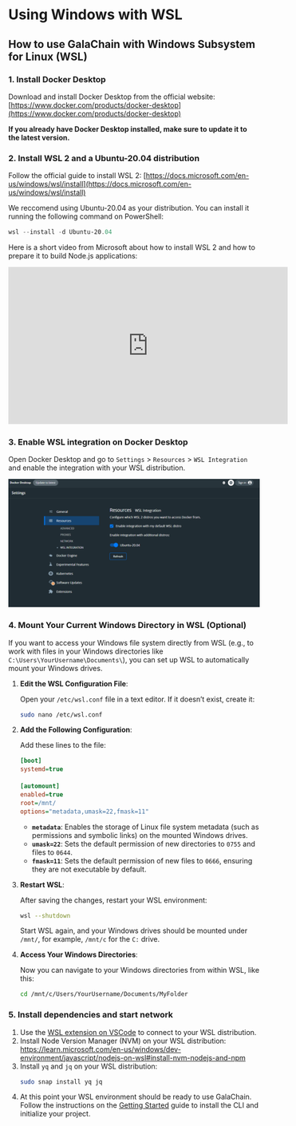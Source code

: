 # Using Windows with WSL

## How to use GalaChain with Windows Subsystem for Linux (WSL)

### 1. Install Docker Desktop

Download and install Docker Desktop from the official website: [https://www.docker.com/products/docker-desktop](https://www.docker.com/products/docker-desktop)

**If you already have Docker Desktop installed, make sure to update it to the latest version.**

### 2. Install WSL 2 and a Ubuntu-20.04 distribution

Follow the official guide to install WSL 2: [https://docs.microsoft.com/en-us/windows/wsl/install](https://docs.microsoft.com/en-us/windows/wsl/install)

We reccomend using Ubuntu-20.04 as your distribution. You can install it running the following command on PowerShell:

```powershell
wsl --install -d Ubuntu-20.04
```

Here is a short video from Microsoft about how to install WSL 2 and how to prepare it to build Node.js applications:
<iframe width="560" height="315" src="https://www.youtube.com/embed/lOXatmtBb88?si=tVmp-Jd8Nc-Mm6aS" title="YouTube video player" frameborder="0" allow="accelerometer; autoplay; clipboard-write; encrypted-media; gyroscope; picture-in-picture; web-share" referrerpolicy="strict-origin-when-cross-origin" allowfullscreen></iframe>

### 3. Enable WSL integration on Docker Desktop

Open Docker Desktop and go to `Settings` > `Resources` > `WSL Integration` and enable the integration with your WSL distribution.

![remote-command-palette](./assets/wsl-integration.png)

### 4. Mount Your Current Windows Directory in WSL (Optional)

If you want to access your Windows file system directly from WSL (e.g., to work with files in your Windows directories like `C:\Users\YourUsername\Documents\`), you can set up WSL to automatically mount your Windows drives.

1. **Edit the WSL Configuration File**:

   Open your `/etc/wsl.conf` file in a text editor. If it doesn’t exist, create it:

   ```bash
   sudo nano /etc/wsl.conf
   ```

2. **Add the Following Configuration**:

   Add these lines to the file:

   ```ini
   [boot]
   systemd=true

   [automount]
   enabled=true
   root=/mnt/
   options="metadata,umask=22,fmask=11"
   ```

   - **`metadata`**: Enables the storage of Linux file system metadata (such as permissions and symbolic links) on the mounted Windows drives.
   - **`umask=22`**: Sets the default permission of new directories to `0755` and files to `0644`.
   - **`fmask=11`**: Sets the default permission of new files to `0666`, ensuring they are not executable by default.

3. **Restart WSL**:

   After saving the changes, restart your WSL environment:

   ```bash
   wsl --shutdown
   ```

   Start WSL again, and your Windows drives should be mounted under `/mnt/`, for example, `/mnt/c` for the `C:` drive.

4. **Access Your Windows Directories**:

   Now you can navigate to your Windows directories from within WSL, like this:

   ```bash
   cd /mnt/c/Users/YourUsername/Documents/MyFolder
   ```
   
### 5. Install dependencies and start network

1. Use the [WSL extension on VSCode](https://marketplace.visualstudio.com/items?itemName=ms-vscode-remote.remote-wsl) to connect to your WSL distribution.
2. Install Node Version Manager (NVM) on your WSL distribution: https://learn.microsoft.com/en-us/windows/dev-environment/javascript/nodejs-on-wsl#install-nvm-nodejs-and-npm
3. Install `yq` and `jq` on your WSL distribution:
    ```bash
    sudo snap install yq jq
    ```
4. At this point your WSL environment should be ready to use GalaChain. Follow the instructions on the [Getting Started](./getting-started.md) guide to install the CLI and initialize your project.

